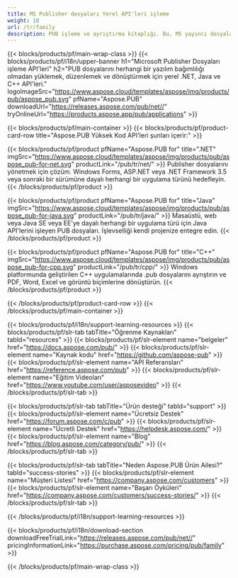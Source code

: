 ```yaml
---
title: MS Publisher dosyaları Yerel API'leri işleme
weight: 10
url: /tr/family
description: PUB işleme ve ayrıştırma kitaplığı. Bu, MS yayıncı dosyalarını herhangi bir platformda yüklemek, düzenlemek, işlemek ve PDF dosyalarına dönüştürmek için API çözümüdür.
---
```


{{< blocks/products/pf/main-wrap-class >}}
{{< blocks/products/pf/i18n/upper-banner h1="Microsoft Publisher Dosyaları işleme API'leri" h2="PUB dosyalarını herhangi bir yazılım bağımlılığı olmadan yüklemek, düzenlemek ve dönüştürmek için yerel .NET, Java ve C++ API'leri." logoImageSrc="https://www.aspose.cloud/templates/aspose/img/products/pub/aspose_pub.svg" pfName="Aspose.PUB" downloadUrl="https://releases.aspose.com/pub/net//" tryOnlineUrl="https://products.aspose.app/pub/applications" >}}

{{< blocks/products/pf/main-container >}}
{{< blocks/products/pf/product-card-row title="Aspose.PUB Yüksek Kod API'leri şunları içerir:" >}}

{{< blocks/products/pf/product pfName="Aspose.PUB for" title=".NET" imgSrc="https://www.aspose.cloud/templates/aspose/img/products/pub/aspose_pub-for-net.svg" productLink="/pub/tr/net/" >}}
Publisher dosyalarını yönetmek için çözüm. Windows Forms, ASP.NET veya .NET Framework 3.5 veya sonraki bir sürümüne dayalı herhangi bir uygulama türünü hedefleyin.
{{< /blocks/products/pf/product >}}

{{< blocks/products/pf/product pfName="Aspose.PUB for" title="Java" imgSrc="https://www.aspose.cloud/templates/aspose/img/products/pub/aspose_pub-for-java.svg" productLink="/pub/tr/java/" >}}
Masaüstü, web veya Java SE veya EE'ye dayalı herhangi bir uygulama türü için Java API'lerini işleyen PUB dosyaları. İşlevselliği kendi projenize entegre edin.
{{< /blocks/products/pf/product >}}

{{< blocks/products/pf/product pfName="Aspose.PUB for" title="C++" imgSrc="https://www.aspose.cloud/templates/aspose/img/products/pub/aspose_pub-for-cpp.svg" productLink="/pub/tr/cpp/" >}}
Windows platformunda geliştirilen C++ uygulamalarında .pub dosyalarını ayrıştırın ve PDF, Word, Excel ve görüntü biçimlerine dönüştürün.
{{< /blocks/products/pf/product >}}

{{< /blocks/products/pf/product-card-row >}}
{{< /blocks/products/pf/main-container >}}

{{< blocks/products/pf/i18n/support-learning-resources >}}
{{< blocks/products/pf/slr-tab tabTitle="Öğrenme Kaynakları" tabId="resources" >}}
{{< blocks/products/pf/slr-element name="belgeler" href="https://docs.aspose.com/pub/" >}}
{{< blocks/products/pf/slr-element name="Kaynak kodu" href="https://github.com/aspose-pub" >}}
{{< blocks/products/pf/slr-element name="API Referansları" href="https://reference.aspose.com/pub" >}}
{{< blocks/products/pf/slr-element name="Eğitim Videoları" href="https://www.youtube.com/user/asposevideo" >}}
{{< /blocks/products/pf/slr-tab >}}

{{< blocks/products/pf/slr-tab tabTitle="Ürün desteği" tabId="support" >}}
{{< blocks/products/pf/slr-element name="Ücretsiz Destek" href="https://forum.aspose.com/c/pub" >}}
{{< blocks/products/pf/slr-element name="Ücretli Destek" href="https://helpdesk.aspose.com/" >}}
{{< blocks/products/pf/slr-element name="Blog" href="https://blog.aspose.com/category/pub/" >}}
{{< /blocks/products/pf/slr-tab >}}

{{< blocks/products/pf/slr-tab tabTitle="Neden Aspose.PUB Ürün Ailesi?" tabId="success-stories" >}}
{{< blocks/products/pf/slr-element name="Müşteri Listesi" href="https://company.aspose.com/customers" >}}
{{< blocks/products/pf/slr-element name="Başarı Öyküleri" href="https://company.aspose.com/customers/success-stories/" >}}
{{< /blocks/products/pf/slr-tab >}}

{{< /blocks/products/pf/i18n/support-learning-resources >}}

{{< blocks/products/pf/i18n/download-section downloadFreeTrialLink="https://releases.aspose.com/pub/net//" pricingInformationLink="https://purchase.aspose.com/pricing/pub/family" >}}

{{< /blocks/products/pf/main-wrap-class >}}